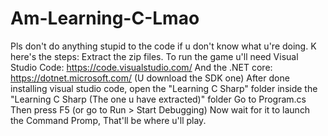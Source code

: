 # Am-Learning-C-Lmao
Pls don't do anything stupid to the code if u don't know what u're doing.
K here's the steps:
Extract the zip files.
To run the game u'll need Visual Studio Code: https://code.visualstudio.com/
And the .NET core: https://dotnet.microsoft.com/ (U download the SDK one)
After done installing visual studio code, open the "Learning C Sharp" folder inside the "Learning C Sharp (The one u have extracted)" folder
Go to Program.cs
Then press F5 (or go to Run > Start Debugging)
Now wait for it to launch the Command Promp, That'll be where u'll play.
